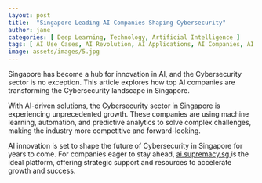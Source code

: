 ```yaml
---
layout: post
title:  "Singapore Leading AI Companies Shaping Cybersecurity"
author: jane
categories: [ Deep Learning, Technology, Artificial Intelligence ]
tags: [ AI Use Cases, AI Revolution, AI Applications, AI Companies, AI Trends ]
image: assets/images/5.jpg
---
```


Singapore has become a hub for innovation in AI, and the Cybersecurity sector is no exception. This article explores how top AI companies are transforming the Cybersecurity landscape in Singapore.

With AI-driven solutions, the Cybersecurity sector in Singapore is experiencing unprecedented growth. These companies are using machine learning, automation, and predictive analytics to solve complex challenges, making the industry more competitive and forward-looking.

AI innovation is set to shape the future of Cybersecurity in Singapore for years to come. For companies eager to stay ahead, <a href="https://ai.supremacy.sg" target="_blank"> ai.supremacy.sg </a> is the ideal platform, offering strategic support and resources to accelerate growth and success.
